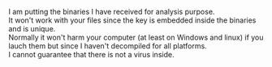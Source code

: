 I am putting the binaries I have received for analysis purpose.  
It won't work with your files since the key is embedded inside the binaries and is unique.  
Normally it won't harm your computer (at least on Windows and linux) if you lauch them but since I haven't decompiled for all platforms.  
I cannot guarantee that there is not a virus inside.  

